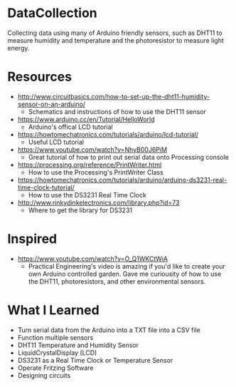 # DataCollection
Collecting data using many of Arduino friendly sensors, such as DHT11 to measure humidity and temperature and the photoresistor to measure light energy. 

# Resources
* http://www.circuitbasics.com/how-to-set-up-the-dht11-humidity-sensor-on-an-arduino/
  * Schematics and instructions of how to use the DHT11 sensor 
* https://www.arduino.cc/en/Tutorial/HelloWorld
  * Arduino's offical LCD tutorial
* https://howtomechatronics.com/tutorials/arduino/lcd-tutorial/
  * Useful LCD tutorial
* https://www.youtube.com/watch?v=NhyB00J6PiM
  * Great tutorial of how to print out serial data onto Processing console
* https://processing.org/reference/PrintWriter.html
  * How to use the Processing's PrintWriter Class
* https://howtomechatronics.com/tutorials/arduino/arduino-ds3231-real-time-clock-tutorial/
  * How to use the DS3231 Real Time Clock
* http://www.rinkydinkelectronics.com/library.php?id=73
  * Where to get the library for DS3231 

# Inspired
* https://www.youtube.com/watch?v=O_Q1WKCtWiA
  * Practical Engineering's video is amazing if you'd like to create your own Arduino controlled garden.
    Gave me curiousity of how to use the DHT11, photoresistors, and other environmental sensors. 

# What I Learned
* Turn serial data from the Arduino into a TXT file into a CSV file
* Function multiple sensors
 * DHT11 Temperature and Humidity Sensor
 * LiquidCrystalDisplay (LCD)
 * DS3231 as a Real Time Clock or Temperature Sensor
* Operate Fritzing Software
* Designing circuits
